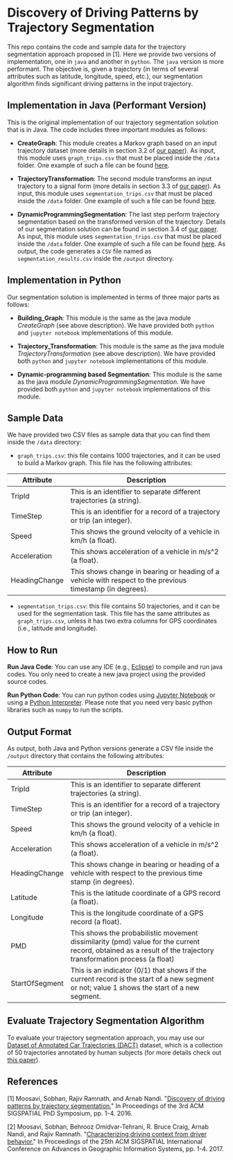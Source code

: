 # Discovery of Driving Patterns by Trajectory Segmentation
This repo contains the code and sample data for the trajectory segmentation approach proposed in [1]. Here we provide two versions of implementation, one in `java` and another in `python`. The `java` version is more performant. The objective is, given a trajectory (in terms of several attributes such as latitude, longitude, speed, etc.), our segmentation algorithm finds significant driving patterns in the input trajectory.  

## Implementation in Java (Performant Version)
This is the original implementation of our trajectory segmentation solution that is in Java. The code includes three important modules as follows:

* __CreateGraph__: This module creates a Markov graph based on an input trajectory dataset (more details in section 3.2 of [our paper](https://arxiv.org/pdf/1804.08748v2.pdf)). As input, this module uses `graph_trips.csv` that must be placed inside the `/data` folder. One example of such a file can be found [here](https://github.com/sobhan-moosavi/Trajectory_Segmentation/blob/master/data/graph_trips.csv).

* __TrajectoryTransformation__: The second module transforms an input trajectory to a signal form (more details in section 3.3 of [our paper](https://arxiv.org/pdf/1804.08748v2.pdf)). As input, this module uses `segmentation_trips.csv` that must be placed inside the `/data` folder. One example of such a file can be found [here](https://github.com/sobhan-moosavi/Trajectory_Segmentation/blob/master/data/segmentation_trips.csv).

* __DynamicProgrammingSegmentation__: The last step perform trajectory segmentation based on the transformed version of the trajectory. Details of our segmentation solution can be found in section 3.4 of [our paper](https://arxiv.org/pdf/1804.08748v2.pdf). As input, this module uses `segmentation_trips.csv` that must be placed inside the `/data` folder. One example of such a file can be found [here](https://github.com/sobhan-moosavi/Trajectory_Segmentation/blob/master/data/segmentation_trips.csv). As output, the code generates a `CSV` file named as `segmentation_results.csv` inside the `/output` directory. 


## Implementation in Python
Our segmentation solution is implemented in terms of three major parts as follows:

* __Building_Graph__: This module is the same as the java module _CreateGraph_ (see above description). We have provided both `python` and `jupyter notebook` implementations of this module. 

* __Trajectory_Transformation__: This module is the same as the java module _TrajectoryTransformation_ (see above description). We have provided both `python` and `jupyter notebook` implementations of this module. 

* __Dynamic-programming based Segmentation__: This module is the same as the java module _DynamicProgrammingSegmentation_. We have provided both `python` and `jupyter notebook` implementations of this module. 


## Sample Data
We have provided two CSV files as sample data that you can find them inside the `/data` directory:

* `graph_trips.csv`: this file contains 1000 trajectories, and it can be used to build a Markov graph. This file has the following attributes:

| Attribute | Description |
| ------------- | ------------- |
| TripId | This is an identifier to separate different trajectories (a string). |
| TimeStep | This is an identifier for a record of a trajectory or trip (an integer). |
| Speed | This shows the ground velocity of a vehicle in km/h (a float). |
| Acceleration | This shows acceleration of a vehicle in m/s^2 (a float). |
| HeadingChange | This shows change in bearing or heading of a vehicle with respect to the previous timestamp (in degrees). |

* `segmentation_trips.csv`: this file contains 50 trajectories, and it can be used for the segmentation task. This file has the same attributes as `graph_trips.csv`, unless it has two extra columns for GPS coordinates (i.e., latitude and longitude). 

## How to Run

__Run Java Code__: You can use any IDE (e.g., [Eclipse](https://www.eclipse.org/downloads/packages/release/kepler/sr1/eclipse-ide-java-developers)) to compile and run java codes. You only need to create a new java project using the provided source codes. 

__Run Python Code__: You can run python codes using [Jupyter Notebook](https://jupyter.org/) or using a [Python Interpreter](https://www.python.org/downloads/). Please note that you need very basic python libraries such as `numpy` to run the scripts. 


## Output Format
As output, both Java and Python versions generate a CSV file inside the `/output` directory that contains the following attributes:

| Attribute | Description |
| ------------- | ------------- |
| TripId | This is an identifier to separate different trajectories (a string). |
| TimeStep | This is an identifier for a record of a trajectory or trip (an integer). |
| Speed | This shows the ground velocity of a vehicle in km/h (a float). |
| Acceleration | This shows acceleration of a vehicle in m/s^2 (a float). |
| HeadingChange | This shows change in bearing or heading of a vehicle with respect to the previous time stamp (in degrees). |
| Latitude | This is the latitude coordinate of a GPS record (a float). |
| Longitude | This is the longitude coordinate of a GPS record (a float). |
| PMD | This shows the probabilistic movement dissimilarity (pmd) value for the current record, obtained as a result of the trajectory transformation process (a float) |
| StartOfSegment | This is an indicator (0/1) that shows if the current record is the start of a new segment or not; value 1 shows the start of a new segment. |

## Evaluate Trajectory Segmentation Algorithm
To evaluate your trajectory segmentation approach, you may use our [Dataset of Annotated Car Trajectories (DACT)](https://smoosavi.org/datasets/dact) dataset, which is a collection of 50 trajectories annotated by human subjects (for more details check out [this paper](https://dl.acm.org/doi/10.1145/3152178.3152184)). 


## References
[1] Moosavi, Sobhan, Rajiv Ramnath, and Arnab Nandi. "[Discovery of driving patterns by trajectory segmentation.](https://arxiv.org/pdf/1804.08748v2.pdf)" In Proceedings of the 3rd ACM SIGSPATIAL PhD Symposium, pp. 1-4. 2016.

[2] Moosavi, Sobhan, Behrooz Omidvar-Tehrani, R. Bruce Craig, Arnab Nandi, and Rajiv Ramnath. "[Characterizing driving context from driver behavior.](https://dl.acm.org/doi/10.1145/3139958.3139992)" In Proceedings of the 25th ACM SIGSPATIAL International Conference on Advances in Geographic Information Systems, pp. 1-4. 2017.
